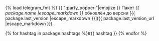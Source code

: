 {% load telegram_fmt %}
{{ ":party_popper:"|emojize }} Пакет *{{ package.name |escape_markdown }}* обновлён до версии [{{ package.last_version |escape_markdown }}]({{ package.last_version_url |escape_markdown }})\.

{% for hashtag in package.hashtags %}\#{{ hashtag }} {% endfor %}